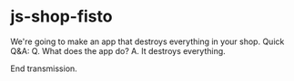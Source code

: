 # js-shop-fisto
We're going to make an app that destroys everything in your shop. 
Quick Q&A:
Q. What does the app do?
A. It destroys everything. 

End transmission. 
